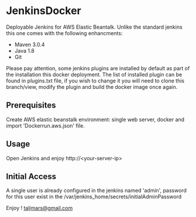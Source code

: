 # JenkinsDocker

Deployable Jenkins for AWS Elastic Beantalk. 
Unlike the standard jenkins this one comes with the following enhancments:
- Maven 3.0.4
- Java 1.8
- Git

Please pay attention, some jenkins plugins are installed by default as part of the installation this docker deployment.
The list of installed plugin can be found in plugins.txt file, if you wish to change it you will need to clone this branch/view, modify the plugin and build the docker image once again.

## Prerequisites
Create AWS elastic beanstalk environment: single web server, docker and import 'Dockerrun.aws.json' file.

## Usage 
Open Jenkins and enjoy http://\<your-server-ip\>

## Initial Access
A single user is already configured in the jenkins named 'admin', password for this user exist in the  /var/jenkins_home/secrets/initialAdminPassword 

Enjoy !
taljmars@gmail.com
